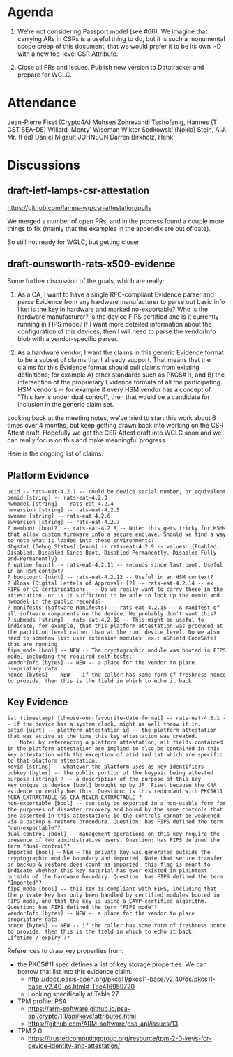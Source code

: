 # Agenda

1. We're not considering Passport model (see #66). We imagine that carrying ARs in CSRs is a useful thing to do, but it is such a monumental scope creep of this document, that we would prefer it to be its own I-D with a new top-level CSR Attribute.

2. Close all PRs and Issues. Publish new version to Datatracker and prepare for WGLC.




# Attendance

Jean-Pierre Fiset (Crypto4A)
Mohsen Zohrevandi
Tschofenig, Hannes (T CST SEA-DE)
Willard 'Monty' Wiseman
Wiktor Sedkowski (Nokia)
Stein, A.J. Mr. (Fed)
Daniel Migault
JOHNSON Darren
Birkholz, Henk

# Discussions

draft-ietf-lamps-csr-attestation
---

https://github.com/lamps-wg/csr-attestation/pulls

We merged a number of open PRs, and in the process found a couple more things to fix (mainly that the examples in the appendix are out of date).

So still not ready for WGLC, but getting closer.


draft-ounsworth-rats-x509-evidence
---

Some further discussion of the goals, which are really:

1) As a CA, I want to have a single RFC-compliant Evidence parser and parse Evidence from any hardware manufacturer to parse out basic info like: is the key in hardware and marked no-exportable? Who is the hardware manufacturer? Is the device FIPS certified and is it currently running in FIPS mode? If I want more detailed information about the configuration of this devices, then I will need to parse the vendorInfo blob with a vendor-specific parser.

2) As a hardware vendor, I want the claims in this generic Evidence format to be a subset of claims that I already support. That means that the claims for this Evidence format should pull claims from existing definitions; for example A) other standards such as PKCS#11, and B) the intersection of the proprietary Evidence formats of all the participating HSM vendors -- for example if every HSM vendor has a concept of "This key is under dual control", then that would be a candidate for inclusion in the generic claim set.

Looking back at the meeting notes, we've tried to start this work about 6 times over 4 months, but keep getting drawn back into working on the CSR Attest draft. Hopefully we get the CSR Attest draft into WGLC soon and we can really focus on this and make meaningful progress.


Here is the ongoing list of claims:

Platform Evidence
---

    ueid -- rats-eat-4.2.1 -- could be device serial number, or equivalent
    oemid [string] -- rats-eat-4.2.3
    hwmodel [string] -- rats-eat-4.2.4
    hwversion [string] -- rats-eat-4.2.5
    swname [string] -- rats-eat-4.2.6
    swversion [string] -- rats-eat-4.2.7
    ? oemboot [bool?] -- rats-eat-4.2.8 -- Note: this gets tricky for HSMs that allow custom firmware into a secure enclave. Should we find a way to note what is loaded into these environments?
    dbgstat (Debug Status) [enum] -- rats-eat-4.2.9 -- values: {Enabled, Disabled, Disabled-Since-Boot, Disabled-Permanently, Disabled-Fully-and-Permanently}
    ? uptime [uint] -- rats-eat-4.2.11 -- seconds since last boot. Useful in an HSM context?
    ? bootcount [uint] -- rats-eat-4.2.12 -- Useful in an HSM context?
    ? dloas (Digital Lettels of Approval) [?] -- rats-eat-4.2.14 -- ex FIPS or CC certifications. -- Do we really want to carry these in the attestation, or is it sufficient to be able to look up the oemid and hwmodel in the public records?
    ? manifests (Software Manifests) -- rats-eat-4.2.15 -- A manifest of all software components on the device. We probably don't want this?
    ? submods [string] - rats-eat-4.2.18 -- This might be useful to indicate, for example, that this platform attestation was produced at the partition level rather than at the root device level. Do we also need to somehow list user extension modules (ex.: nShield CodeSafe) that are running.
    fips_mode [bool] -- NEW -- The cryptographic module was booted in FIPS mode, including the required self-tests.
    vendorInfo [bytes] -- NEW -- a place for the vendor to place propriatary data.
    nonce [bytes] -- NEW -- if the caller has some form of freshness nonce to provide, then this is the field in which to echo it back.


Key Evidence
---

    iat (timestamp) [choose-our-favourite-date-format] -- rats-eat-4.3.1 -- if the device has a system clock, might as well throw it in.
    patid [uint] -- platform attestation id -- the platform attestation that was active at the time this key attestation was created.
        Note: by referencing a platform attestation, all fields contained in the platform attestation are implied to also be contained in this key attestation with the exception of atid and iat which are specific to that platform attestation.
    keyid [string] -- whatever the platform uses as key identifiers
    pubkey [bytes] -- the public portion of the keypair being attested
    purpose [string] ? -- a description of the purpose of this key
    key_unique_to_device [bool] brought up by JP. Fiset because the C4A evidence currently has this. Question: is this redundant with PKCS#11 !CKA_EXTRACTABLE && CKA_NEVER_EXTRACTABLE ?
    non-exportable [bool] -- can only be exported in a non-usable form for the purposes of disaster recovery and bound by the same controls that are asserted in this attestation; ie the controls cannot be weakened via a backup & restore procedure. Question: has FIPS defined the term "non-exportable"?
    dual-control [bool] -- management operations on this key require the presence of two administrative users. Question: has FIPS defined the term "dual-control"?
    Imported [bool] – NEW – The private key was generated outside the cryptographic module boundary and imported. Note that secure transfer or backup & restore does count as imported; this flag is meant to indicate whether this key material has ever existed in plaintext outside of the hardware boundary. Question: has FIPS defined the term "Imported"?
    fips_mode [bool] -- this key is compliant with FIPS, including that the private key has only been handled by certified modules booted in FIPS mode, and that the key is using a CAVP-certified algorithm. Question: has FIPS defined the term "FIPS mode"?
    vendorInfo [bytes] -- NEW -- a place for the vendor to place propriatary data.
    nonce [bytes] -- NEW -- if the caller has some form of freshness nonce to provide, then this is the field in which to echo it back.
    Lifetime / expiry ??

References to draw key properties from:
* the PKCS#11 spec defines a list of key storage properties. We can borrow that list into this evidence claim.
    * http://docs.oasis-open.org/pkcs11/pkcs11-base/v2.40/os/pkcs11-base-v2.40-os.html#_Toc416959720
    * Looking specifically at Table 27    
* TPM profile: PSA
    * https://arm-software.github.io/psa-api/crypto/1.1/api/keys/attributes.html
    * https://github.com/ARM-software/psa-api/issues/13
* TPM 2.0
    * https://trustedcomputinggroup.org/resource/tpm-2-0-keys-for-device-identity-and-attestation/

